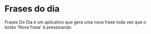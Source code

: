 # Frases do dia 

Frases Do Dia é um aplicativo que gera uma nova frase toda vez que o botão 'Nova frase' é pressioando